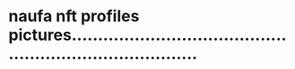 # naufa nft profiles pictures.............................................................................
